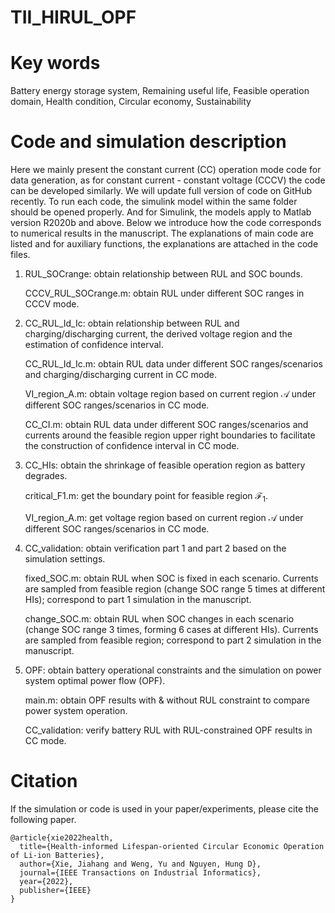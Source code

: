 # TII_HIRUL_OPF

# Key words

Battery energy storage system, Remaining useful life, Feasible operation domain, Health condition, Circular
economy, Sustainability

# Code and simulation description

Here we mainly present the constant current (CC) operation mode code for data generation, as for constant current - constant voltage (CCCV) the code can be developed similarly. We will update full version of code on GitHub recently. To run each code, the simulink model within the same folder should be opened properly. And for Simulink, the models apply to Matlab version R2020b and above. Below we introduce how the code corresponds to numerical results in the manuscript. The explanations of main code are listed and for auxiliary functions, the explanations are attached in the code files.

1. RUL\_SOCrange: obtain relationship between RUL and SOC bounds.

    CCCV\_RUL\_SOCrange.m: obtain RUL under different SOC ranges in CCCV mode.
    
2. CC\_RUL\_Id\_Ic: obtain relationship between RUL and charging/discharging current, the derived voltage region and the estimation of confidence interval.

    CC\_RUL\_Id\_Ic.m: obtain RUL data under different SOC ranges/scenarios and charging/discharging current in CC mode.

    VI\_region\_A.m: obtain voltage region based on current region $\mathcal{A}$ under different SOC ranges/scenarios in CC mode.

    CC\_CI.m: obtain RUL data under different SOC ranges/scenarios and currents around the feasible region upper right boundaries to facilitate the construction of confidence interval in CC mode.

3. CC\_HIs: obtain the shrinkage of feasible operation region as battery degrades.

    critical\_F1.m: get the boundary point for feasible region $\mathcal{F}_1$.

    VI\_region\_A.m: get voltage region based on current region $\mathcal{A}$ under different SOC ranges/scenarios in CC mode.

4. CC\_validation: obtain verification part 1 and part 2 based on the simulation settings.

    fixed\_SOC.m: obtain RUL when SOC is fixed in each scenario. Currents are sampled from feasible region (change SOC range 5 times at different HIs); correspond to part 1 simulation in the manuscript.

    change\_SOC.m: obtain RUL when SOC changes in each scenario (change SOC range 3 times, forming 6 cases at different HIs). Currents are sampled from feasible region; correspond to part 2 simulation in the manuscript.
    
5. OPF: obtain battery operational constraints and the simulation on power system optimal power flow (OPF).

    main.m: obtain OPF results with \& without RUL constraint to compare power system operation.

    CC\_validation: verify battery RUL with RUL-constrained OPF results in CC mode.


# Citation

If the simulation or code is used in your paper/experiments, please cite the following paper.

```
@article{xie2022health,
  title={Health-informed Lifespan-oriented Circular Economic Operation of Li-ion Batteries},
  author={Xie, Jiahang and Weng, Yu and Nguyen, Hung D},
  journal={IEEE Transactions on Industrial Informatics},
  year={2022},
  publisher={IEEE}
}
```
